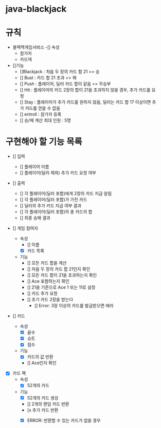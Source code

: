 # java-blackjack

# 규칙
- 블랙잭게임서비스
  -[] 속성
    - 참가자
    - 카드덱
- []기능
    - []Blackjack : 처음 두 장의 카드 합 21 => 승
    - [] Bust : 카드 합 21 초과 => 패
    - [] Push : 플레이어, 딜러 카드 합이 같음 => 무승부
    - [] Hit : 플레이어의 카드 2장의 합이 21을 초과하지 않을 경우, 추가 카드를 요청
    - [] Stay : 플레이어가 추가 카드를 원하지 않음, 딜러는 카드 합 17 이상이면 추가 카드를 얻을 수 없음
    - [] entroll : 참가자 등록
    - [] 승/페 계산
      최대 인원 : 5명


# 구현해야 할 기능 목록
- [] 입력
    - [] 플레이어 이름
    - [] 플레이어(딜러 제외) 추가 카드 요청 여부

- [] 출력
    - [] 각 플레이어(딜러 포함)에게 2장의 카드 지급 알림
    - [] 각 플레이어(딜러 포함)가 가진 카드
    - [] 딜러의 추가 카드 지급 여부 결과
    - [] 각 플레이어(딜러 포함)의 총 카드의 합
    - [] 최종 승패 결과

- [] 게임 참여자
    - 속성
        - [] 이름
        - [x] 카드 목록

    - 기능
        - [] 모든 카드 합을 계산
        - [] 처음 두 장의 카드 합 21인지 확인
        - [] 모든 카드 합이 21을 초과하는지 확인
        - [] Ace 포함하는지 확인
        - [] 21을 기준으로 Ace 1 또는 11로 설정
        - [] 카드 추가 요청
        - [] 초기 카드 2장을 받는다
            - [] Error: 3장 이상의 카드를 발급받으면 에러

- [] 카드
    - 속성
        - [x] 끝수
        - [x] 슈트
        - [x] 점수

    - 기능
        - [x] 카드의 값 반환
        - [] Ace인지 확인

- [x] 카드 팩
    - 속성
        - [x] 52개의 카드

    - 기능
        - [x] 52개의 카드 생성
        - [] 2개의 랜덤 카드 반환
        - [x 추가 카드 반환
        - [x] ERROR: 반환할 수 있는 카드가 없을 경우
    